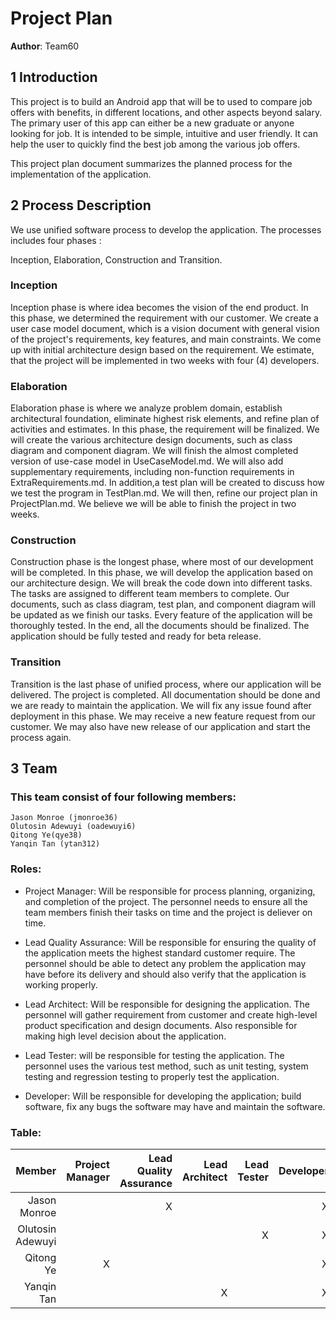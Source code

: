 # Project Plan

**Author**: Team60

## 1 Introduction

This project is to build an Android app that will be to used to compare job offers with benefits, in different locations, and other aspects beyond salary. The primary user of this app can either be a new graduate or anyone looking for job. It is intended to be simple, intuitive and user friendly. It can help the user to quickly find the best job among the various job offers.

This project plan document summarizes the planned process for the implementation of the application.

## 2 Process Description

We use unified software process to develop the application. The processes includes four phases : 

Inception, Elaboration, Construction and Transition.

### Inception

Inception phase is where idea becomes the vision of the end product. In this phase, we determined the requirement with our customer. We create a user case model document, which is a vision document with general vision of the project's requirements, key features, and main constraints. We come up with initial architecture design based on the requirement. We estimate, that the project will be implemented in  two weeks with four (4) developers.

### Elaboration

Elaboration phase is where we analyze problem domain, establish architectural foundation, eliminate highest risk elements, and refine plan of activities and estimates. In this phase, the requirement will be finalized. We will create the various architecture design documents, such as class diagram and component diagram. We will finish the almost completed version of use-case model in UseCaseModel.md. We will also add supplementary requirements, including non-function requirements in ExtraRequirements.md. In addition,a test plan will be created to discuss how we test the program in TestPlan.md. We will then, refine our project plan in ProjectPlan.md. We believe we will be able to finish the project in two weeks.

### Construction

Construction phase is the longest phase, where most of our development will be completed. In this phase, we will develop the application based on our architecture design. We will break the code down into different tasks. The tasks are assigned to different team members to complete. Our documents, such as class diagram, test plan, and component diagram will be updated as we finish our tasks. Every feature of the application will be thoroughly tested. In the end, all the documents should be finalized. The application should be fully tested and ready for beta release.

### Transition

Transition is the last phase of unified process, where our application will be delivered. The project is completed. All documentation should be done and we are ready to maintain the application. We will fix any issue found after deployment in this phase. We may receive a new feature request from our customer. We may also have new release of our application and start the process again. 

## 3 Team

### This team consist of four following members:
    Jason Monroe (jmonroe36)
    Olutosin Adewuyi (oadewuyi6)
    Qitong Ye(qye38)
    Yanqin Tan (ytan312)


### Roles:

- Project Manager: Will be responsible for process planning, organizing, and completion of the project. The personnel needs to ensure all the team members finish their tasks on time and the project is deliever on time.

- Lead Quality Assurance: Will be responsible for ensuring the quality of the application meets the highest standard customer require. The personnel should be able to detect any problem the application may have before its delivery and should also verify that the application is working properly. 

- Lead Architect: Will be responsible for designing the application. The personnel will gather requirement from customer and create high-level product specification and design documents. Also responsible for making high level decision about the application.

- Lead Tester: will be responsible for testing the application. The personnel uses the various test method, such as unit testing, system testing and regression testing to properly test the application. 

- Developer: Will be responsible for developing the application; build software, fix any bugs the software may have and maintain the software.

### Table:

| Member  |Project Manager  | Lead Quality Assurance  | Lead Architect  | Lead Tester |Developer |
|--------:|----------------:|------------------:|--------------------:|------------:|---------:|
|Jason Monroe |  | X| | |X  |
|Olutosin Adewuyi  | | |  | X|X |
|Qitong Ye |X | | | |X  |
|Yanqin Tan | |  |  X| |X |
